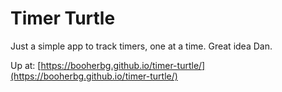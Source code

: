 # Timer Turtle

Just a simple app to track timers, one at a time. Great idea Dan.

Up at: [https://booherbg.github.io/timer-turtle/](https://booherbg.github.io/timer-turtle/)